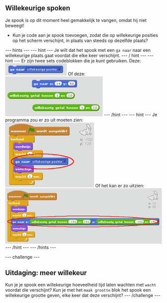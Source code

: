 ## Willekeurige spoken

Je spook is op dit moment heel gemakkelijk te vangen, omdat hij niet beweegt!

+ Kun je code aan je spook toevoegen, zodat die op willekeurige posities op het scherm verschijnt, in plaats van steeds op dezelfde plaats?

\--- hints \--- \--- hint \--- Je wilt dat het spook met een `ga naar` naar een willekeurige plaats gaat voordat die elke keer verschijnt. \--- / hint \--- \--- hint \--- Er zijn twee sets codeblokken die je kunt gebruiken. Deze: ![screenshot](images/ghost-random-blocks-1.png) Of deze: ![screenshot](images/ghost-random-blocks-2.png) \--- /hint \--- \--- hint \--- Je programma zou er zo uit moeten zien: ![screenshot](images/ghost-random-code-1.png) Of het kan er zo uitzien: ![screenshot](images/ghost-random-code-2.png) \--- /hint \--- \--- /hints \---

\--- challenge \---

## Uitdaging: meer willekeur

Kun je je spook een willekeurige hoeveelheid tijd laten wachten met ` wacht ` voordat die verschijnt? Kun je met het ` maak grootte ` blok het spook een willekeurige grootte geven, elke keer dat deze verschijnt? \--- /challenge \---